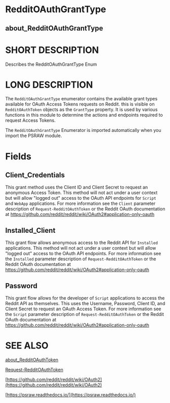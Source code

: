 # RedditOAuthGrantType
## about_RedditOAuthGrantType

# SHORT DESCRIPTION
Describes the RedditOAuthGrantType Enum

# LONG DESCRIPTION
The `RedditOAuthGrantType` enumerator contains the available grant types available for OAuth Access Tokens requests on Reddit. this is visible on `RedditOAuthToken` objects as the `GrantType` property. It is used by various functions in this module to determine the actions and endpoints required to request Access Tokens.

The `RedditOAuthGrantType` Enumerator is imported automatically when you import the PSRAW module.

# Fields

## Client_Credentials
This grant method uses the Client ID and Client Secret to request an anonymous Access Token. This method will not act under a user context but will allow "logged out" access to the OAuth API endpoints for `Script` and `WebApp` applications. For more information see the `Client` parameter description of `Request-RedditOAuthToken` or the Reddit OAuth documentation at  https://github.com/reddit/reddit/wiki/OAuth2#application-only-oauth

## Installed_Client
This grant flow allows anonymous access to the Reddit API for `Installed` applications. This method will not act under a user context but will allow "logged out" access to the OAuth API endpoints.  For more information see the `Installed` parameter description of `Request-RedditOAuthToken` or the Reddit OAuth documentation at https://github.com/reddit/reddit/wiki/OAuth2#application-only-oauth

## Password
This grant flow allows for the developer of `Script` applications to access the Reddit API as themselves. This uses the Username, Password, Client ID, and Client Secret to request an OAuth Access Token.  For more information see the `Script` parameter description of `Request-RedditOAuthToken` or the Reddit OAuth documentation at https://github.com/reddit/reddit/wiki/OAuth2#application-only-oauth



# SEE ALSO

[about_RedditOAuthToken](https://psraw.readthedocs.io/en/latest/Module/about_RedditOAuthToken)

[Request-RedditOAuthToken](https://psraw.readthedocs.io/en/latest/Module/Request-RedditOAuthToken)

[https://github.com/reddit/reddit/wiki/OAuth2](https://github.com/reddit/reddit/wiki/OAuth2)

[https://psraw.readthedocs.io/](https://psraw.readthedocs.io/)